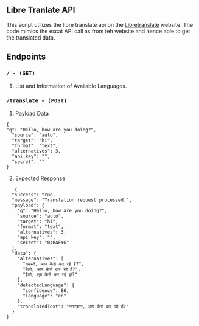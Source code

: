 ## Libre Tranlate API

This script utilizes the libre translate api on the <a href="https://libretranslate.com/">Libretranslate</a> website. The code mimics the excat API call as from teh website and hence able to get the translated data.

## Endpoints

### `/ - (GET)`

1. List and Information of Available Languages.

### `/translate - (POST)`

1. Payload Data 
  ```
{
  "q": "Hello, how are you doing?",
    "source": "auto",
    "target": "hi",
    "format": "text",
    "alternatives": 3,
    "api_key": "",
    "secret": ""
}
  ````

2. Expected Response
```
   {
  "success": true,
  "message": "Translation request processed.",
  "payload": {
    "q": "Hello, how are you doing?",
    "source": "auto",
    "target": "hi",
    "format": "text",
    "alternatives": 3,
    "api_key": "",
    "secret": "04RAFYG"
  },
  "data": {
    "alternatives": [
      "नमस्ते, आप कैसे कर रहे हैं?",
      "हैलो, आप कैसे कर रहे हैं?",
      "हैलो, तुम कैसे कर रहे हो?"
    ],
    "detectedLanguage": {
      "confidence": 86,
      "language": "en"
    },
    "translatedText": "नमस्कार, आप कैसे कर रहे हैं?"
  }
}
```
